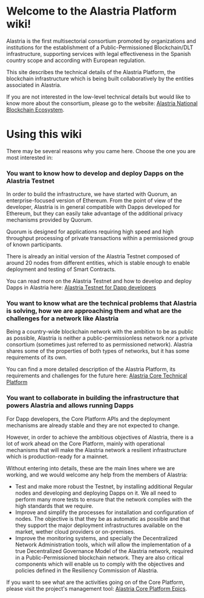 # Welcome to the Alastria Platform wiki!
Alastria is the first multisectorial consortium promoted by organizations and institutions for the establishment of a Public-Permissioned Blockchain/DLT infrastructure, supporting services with legal effectiveness in the Spanish country scope and according with European regulation.

This site describes the technical details of the Alastria Platform, the blockchain infrastructure which is being built collaboratively by the entities associated in Alastria.

If you are not interested in the low-level technical details but would like to know more about the consortium, please go to the website: [Alastria National Blockchain Ecosystem](https://alastria.io/index_en.html).

# Using this wiki
There may be several reasons why you came here. Choose the one you are most interested in:

### You want to know how to develop and deploy Dapps on the Alastria Testnet
In order to build the infrastructure, we have started with Quorum, an enterprise-focused version of Ethereum. From the point of view of the developer, Alastria is in general compatible with Dapps developed for Ethereum, but they can easily take advantage of the additional privacy mechanisms provided by Quorum.

Quorum is designed for applications requiring high speed and high throughput processing of private transactions within a permissioned group of known participants.

There is already an initial version of the Alastria Testnet composed of around 20 nodes from different entities, which is stable enough to enable deployment and testing of Smart Contracts.

You can read more on the Alastria Testnet and how to develop and deploy Dapps in Alastria here:
[Alastria Testnet for Dapp developers](Alastria-Testnet-for-Dapp-developers)

### You want to know what are the technical problems that Alastria is solving, how we are approaching them and what are the challenges for a network like Alastria
Being a country-wide blockchain network with the ambition to be as public as possible, Alastria is neither a public-permissionless network nor a private consortium (sometimes just referred to as permissioned network). Alastria shares some of the properties of both types of networks, but it has some requirements of its own.

You can find a more detailed description of the Alastria Platform, its requirements and challenges for the future here: [Alastria Core Technical Platform](Alastria-Core-Technical-Platform)

### You want to collaborate in building the infrastructure that powers Alastria and allows running Dapps
For Dapp developers, the Core Platform APIs and the deployment mechanisms are already stable and they are not expected to change.

However, in order to achieve the ambitious objectives of Alastria, there is a lot of work ahead on the Core Platform, mainly with operational mechanisms that will make the Alastria network a resilient infrastructure which is production-ready for a mainnet.

Without entering into details, these are the main lines where we are working, and we would welcome any help from the members of Alastria:
* Test and make more robust the Testnet, by installing additional Regular nodes and developing and deploying Dapps on it. We all need to perform many more tests to ensure that the network complies with the high standards that we require.
* Improve and simplify the processes for installation and configuration of nodes. The objective is that they be as automatic as possible and that they support the major deployment infrastructures available on the market, wether cloud providers or on-premises.
* Improve the monitoring systems, and specially the Decentralized Network Administration tools, which will allow the implementation of a true Decentralized Governance Model of the Alastria network, required in a Public-Permissioned blockchain network. They are also critical components which will enable us to comply with the objectives and policies defined in the Resiliency Commission of Alastria.

If you want to see what are the activities going on of the Core Platform, please visit the project's management tool: [Alastria Core Platform Epics](https://tree.taiga.io/project/marcossanlab-alastria-platform/epics).